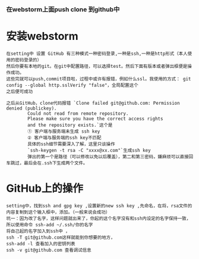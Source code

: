 ### 在webstorm上面push clone 到github中
 # 安装webstorm  
    在setting中 设置 GitHub 有三种模式一种密码登录,一种是ssh,一种是http形式（本人使用的密码登录的）
    然后你要有本地的git。在git中配置路径，可以选择test。然后下面有版本或者弹出框便是操作成功。
    这些完就可以push,commit项目啦，过程中或许有报错，例如什么ssl。我使用的方式： git config --global http.sslVerify "false"，全局配置这个
    之后便可成功
    
    之后从GitHub，clone代码报错 `Clone failed git@github.com: Permission denied (publickey).
			Could not read from remote repository.
			Please make sure you have the correct access rights
			and the repository exists.`这个是
            ① 客户端与服务端未生成 ssh key
            ② 客户端与服务端的ssh key不匹配
            具体的ssh细节需要深入了解，这里只谈操作
            `ssh-keygen -t rsa -C "xxxx@xx.com"`生成ssh key
            弹出的第一个是路径（可以修改以免以后覆盖），第二和第三密码，嫌麻烦可以直接回车跳过，最后会在.ssh下生成两个文件。
            

 # GitHub上的操作
    setting中，找到ssh and gpg key ,设置新的new ssh key ,先命名，在将，rsa文件的内容复制到这个输入框中，添加。（一般来说会成功）
    坑一：因为改了名字，这样问题就出来了，你起的这个名字没有和ssh内设定的名字保持一致，所以使用命令 ssh-add ~/.ssh/你的名字
    将自己起的名字加入到ssh中 ， 
    ssh -T git@github.com这样就能到你想要的地方，
    ssh-add -l 查看加入的密钥列表
    ssh -v git@github.com 查看调试信息